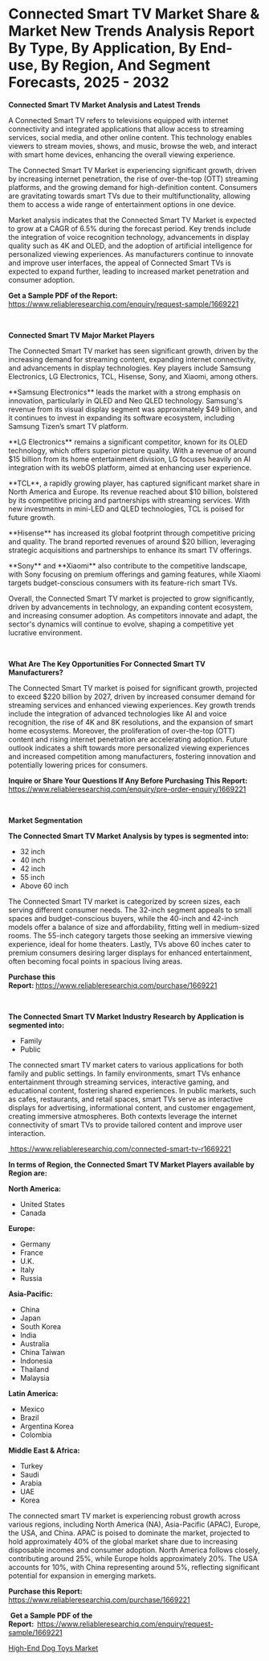 <p><h1>Connected Smart TV Market Share & Market New Trends Analysis Report By Type, By Application, By End-use, By Region, And Segment Forecasts, 2025 - 2032</h1></p><p><strong>Connected Smart TV Market Analysis and Latest Trends</strong></p>
<p><p>A Connected Smart TV refers to televisions equipped with internet connectivity and integrated applications that allow access to streaming services, social media, and other online content. This technology enables viewers to stream movies, shows, and music, browse the web, and interact with smart home devices, enhancing the overall viewing experience. </p><p>The Connected Smart TV Market is experiencing significant growth, driven by increasing internet penetration, the rise of over-the-top (OTT) streaming platforms, and the growing demand for high-definition content. Consumers are gravitating towards smart TVs due to their multifunctionality, allowing them to access a wide range of entertainment options in one device.</p><p>Market analysis indicates that the Connected Smart TV Market is expected to grow at a CAGR of 6.5% during the forecast period. Key trends include the integration of voice recognition technology, advancements in display quality such as 4K and OLED, and the adoption of artificial intelligence for personalized viewing experiences. As manufacturers continue to innovate and improve user interfaces, the appeal of Connected Smart TVs is expected to expand further, leading to increased market penetration and consumer adoption.</p></p>
<p><strong>Get a Sample PDF of the Report:&nbsp;</strong> <a href="https://www.reliableresearchiq.com/enquiry/request-sample/1669221?utm_campaign=3461&utm_medium=2&utm_source=Github&utm_content=ia&utm_term=06042025&utm_id=connected-smart-tv">https://www.reliableresearchiq.com/enquiry/request-sample/1669221</a></p>
<p>&nbsp;</p>
<p><strong>Connected Smart TV Major Market Players</strong></p>
<p><p>The Connected Smart TV market has seen significant growth, driven by the increasing demand for streaming content, expanding internet connectivity, and advancements in display technologies. Key players include Samsung Electronics, LG Electronics, TCL, Hisense, Sony, and Xiaomi, among others.</p><p>**Samsung Electronics** leads the market with a strong emphasis on innovation, particularly in QLED and Neo QLED technology. Samsung's revenue from its visual display segment was approximately $49 billion, and it continues to invest in expanding its software ecosystem, including Samsung Tizen’s smart TV platform.</p><p>**LG Electronics** remains a significant competitor, known for its OLED technology, which offers superior picture quality. With a revenue of around $15 billion from its home entertainment division, LG focuses heavily on AI integration with its webOS platform, aimed at enhancing user experience.</p><p>**TCL**, a rapidly growing player, has captured significant market share in North America and Europe. Its revenue reached about $10 billion, bolstered by its competitive pricing and partnerships with streaming services. With new investments in mini-LED and QLED technologies, TCL is poised for future growth.</p><p>**Hisense** has increased its global footprint through competitive pricing and quality. The brand reported revenues of around $20 billion, leveraging strategic acquisitions and partnerships to enhance its smart TV offerings.</p><p>**Sony** and **Xiaomi** also contribute to the competitive landscape, with Sony focusing on premium offerings and gaming features, while Xiaomi targets budget-conscious consumers with its feature-rich smart TVs.</p><p>Overall, the Connected Smart TV market is projected to grow significantly, driven by advancements in technology, an expanding content ecosystem, and increasing consumer adoption. As competitors innovate and adapt, the sector's dynamics will continue to evolve, shaping a competitive yet lucrative environment.</p></p>
<p>&nbsp;</p>
<p><strong>What Are The Key Opportunities For Connected Smart TV Manufacturers?</strong></p>
<p><p>The Connected Smart TV market is poised for significant growth, projected to exceed $220 billion by 2027, driven by increased consumer demand for streaming services and enhanced viewing experiences. Key growth trends include the integration of advanced technologies like AI and voice recognition, the rise of 4K and 8K resolutions, and the expansion of smart home ecosystems. Moreover, the proliferation of over-the-top (OTT) content and rising internet penetration are accelerating adoption. Future outlook indicates a shift towards more personalized viewing experiences and increased competition among manufacturers, fostering innovation and potentially lowering prices for consumers.</p></p>
<p><strong>Inquire or Share Your Questions If Any Before Purchasing This Report:</strong> <a href="https://www.reliableresearchiq.com/enquiry/pre-order-enquiry/1669221?utm_campaign=3461&utm_medium=2&utm_source=Github&utm_content=ia&utm_term=06042025&utm_id=connected-smart-tv">https://www.reliableresearchiq.com/enquiry/pre-order-enquiry/1669221</a></p>
<p>&nbsp;</p>
<p><strong>Market Segmentation</strong></p>
<p><strong>The Connected Smart TV Market Analysis by types is segmented into:</strong></p>
<p><ul><li>32 inch</li><li>40 inch</li><li>42 inch</li><li>55 inch</li><li>Above 60 inch</li></ul></p>
<p><p>The Connected Smart TV market is categorized by screen sizes, each serving different consumer needs. The 32-inch segment appeals to small spaces and budget-conscious buyers, while the 40-inch and 42-inch models offer a balance of size and affordability, fitting well in medium-sized rooms. The 55-inch category targets those seeking an immersive viewing experience, ideal for home theaters. Lastly, TVs above 60 inches cater to premium consumers desiring larger displays for enhanced entertainment, often becoming focal points in spacious living areas.</p></p>
<p><strong>Purchase this Report:&nbsp;</strong><a href="https://www.reliableresearchiq.com/purchase/1669221?utm_campaign=3461&utm_medium=2&utm_source=Github&utm_content=ia&utm_term=06042025&utm_id=connected-smart-tv">https://www.reliableresearchiq.com/purchase/1669221</a></p>
<p>&nbsp;</p>
<p><strong>The Connected Smart TV Market Industry Research by Application is segmented into:</strong></p>
<p><ul><li>Family</li><li>Public</li></ul></p>
<p><p>The connected smart TV market caters to various applications for both family and public settings. In family environments, smart TVs enhance entertainment through streaming services, interactive gaming, and educational content, fostering shared experiences. In public markets, such as cafes, restaurants, and retail spaces, smart TVs serve as interactive displays for advertising, informational content, and customer engagement, creating immersive atmospheres. Both contexts leverage the internet connectivity of smart TVs to provide tailored content and improve user interaction.</p></p>
<p><a href="https://www.reliableresearchiq.com/connected-smart-tv-r1669221?utm_campaign=3461&utm_medium=2&utm_source=Github&utm_content=ia&utm_term=06042025&utm_id=connected-smart-tv">&nbsp;https://www.reliableresearchiq.com/connected-smart-tv-r1669221</a></p>
<p><strong>In terms of Region, the Connected Smart TV Market Players available by Region are:</strong></p>
<p>
    <p> <strong> North America: </strong>
        <ul>
            <li>United States</li>
            <li>Canada</li>
        </ul>
        </p> 
    <p> <strong> Europe: </strong>
        <ul>
            <li>Germany</li>
            <li>France</li>
            <li>U.K.</li>
            <li>Italy</li>
            <li>Russia</li>
        </ul>
        </p> 
    <p> <strong> Asia-Pacific: </strong>
        <ul>
            <li>China</li>
            <li>Japan</li>
            <li>South Korea</li>
            <li>India</li>
            <li>Australia</li>
            <li>China Taiwan</li>
            <li>Indonesia</li>
            <li>Thailand</li>
            <li>Malaysia</li>
        </ul>
        </p> 
    <p> <strong> Latin America: </strong>
        <ul>
            <li>Mexico</li>
            <li>Brazil</li>
            <li>Argentina Korea</li>
            <li>Colombia</li>
        </ul>
        </p> 
    <p> <strong> Middle East & Africa: </strong>
        <ul>
            <li>Turkey</li>
            <li>Saudi</li>
            <li>Arabia</li>
            <li>UAE</li>
            <li>Korea</li>
        </ul>
    </p>
    </p>
<p><p>The connected smart TV market is experiencing robust growth across various regions, including North America (NA), Asia-Pacific (APAC), Europe, the USA, and China. APAC is poised to dominate the market, projected to hold approximately 40% of the global market share due to increasing disposable incomes and consumer adoption. North America follows closely, contributing around 25%, while Europe holds approximately 20%. The USA accounts for 10%, with China representing around 5%, reflecting significant potential for expansion in emerging markets.</p></p>
<p><strong>Purchase this Report: </strong><a href="https://www.reliableresearchiq.com/purchase/1669221?utm_campaign=3461&utm_medium=2&utm_source=Github&utm_content=ia&utm_term=06042025&utm_id=connected-smart-tv">https://www.reliableresearchiq.com/purchase/1669221</a></p>
<p>&nbsp;<strong>Get a Sample PDF of the Report:&nbsp;&nbsp;</strong><a href="https://www.reliableresearchiq.com/enquiry/request-sample/1669221?utm_campaign=3461&utm_medium=2&utm_source=Github&utm_content=ia&utm_term=06042025&utm_id=connected-smart-tv">https://www.reliableresearchiq.com/enquiry/request-sample/1669221</a></p>
<p><strong></strong></p>
<p><p><a href="https://github.com/beyeagamizjp/Market-Research-Report-List-1/blob/main/high-end-dog-toys-market.md?utm_campaign=3461&utm_medium=2&utm_source=Github&utm_content=ia&utm_term=06042025&utm_id=connected-smart-tv">High-End Dog Toys Market</a></p></p>